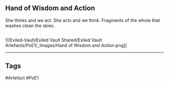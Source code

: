 ## Hand of Wisdom and Action
She thinks and we act.
She acts and we think.
Fragments of the whole that washes clean the skies.
##
![[Exiled-Vault/Exiled Vault Shared/Exiled Vault Artefacts/PoE1/_Images/Hand of Wisdom and Action.png]]

---
## Tags
#Artefact
#PoE1